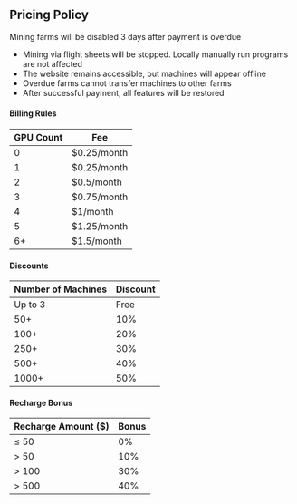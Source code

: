 ## Pricing Policy

Mining farms will be disabled 3 days after payment is overdue

- Mining via flight sheets will be stopped. Locally manually run programs are not affected  
- The website remains accessible, but machines will appear offline  
- Overdue farms cannot transfer machines to other farms  
- After successful payment, all features will be restored  


#### Billing Rules

| GPU Count | Fee         |
| --------- | ----------- |
| 0         | $0.25/month |
| 1         | $0.25/month |
| 2         | $0.5/month  |
| 3         | $0.75/month |
| 4         | $1/month    |
| 5         | $1.25/month |
| 6+        | $1.5/month  |


#### Discounts

| Number of Machines | Discount |
| ------------------ | -------- |
| Up to 3            | Free     |
| 50+                | 10%      |
| 100+               | 20%      |
| 250+               | 30%      |
| 500+               | 40%      |
| 1000+              | 50%      |


#### Recharge Bonus

| Recharge Amount ($) | Bonus |
| ------------------- | ----- |
| ≤ 50                | 0%    |
| > 50                | 10%   |
| > 100               | 30%   |
| > 500               | 40%   |
